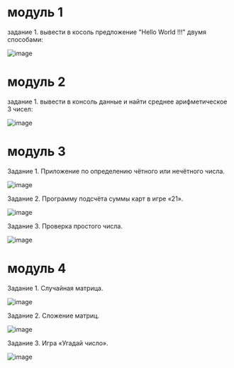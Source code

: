 # модуль 1
задание 1. вывести в косоль предложение "Hello World !!!" двумя способами:

![image](https://user-images.githubusercontent.com/109956617/181068488-c3f9a5c1-eaa5-442d-95a4-f103ec6ca797.png)
# модуль 2
задание 1. вывести в консоль данные и найти среднее арифметическое 3 чисел:

![image](https://user-images.githubusercontent.com/109956617/181067978-5aa384e8-f093-4d21-8f32-ba92bc25fbf3.png)
# модуль 3
Задание 1. Приложение по определению чётного или нечётного числа.

![image](https://user-images.githubusercontent.com/109956617/181080212-75d9783e-fb68-412b-8d40-82dcc05991c3.png)

Задание 2. Программу подсчёта суммы карт в игре «21».

![image](https://user-images.githubusercontent.com/109956617/181082537-cd0e9fa1-5784-4ba6-99b8-f6d4b13d54c6.png)

Задание 3. Проверка простого числа.

![image](https://user-images.githubusercontent.com/109956617/181082671-88d71588-0355-46cc-b298-2bd5c32f57f0.png)
# модуль 4
Задание 1. Случайная матрица.

![image](https://user-images.githubusercontent.com/109956617/181092971-429053a2-0bde-4d02-b5c9-ae15671934ef.png)

Задание 2. Сложение матриц.

![image](https://user-images.githubusercontent.com/109956617/181311718-d6d63f90-b7c8-4619-b63c-27278d572697.png)

Задание 3. Игра «Угадай число».

![image](https://user-images.githubusercontent.com/109956617/181312506-acaa892a-90d5-4267-b7e4-f58f9fc71ea0.png)
